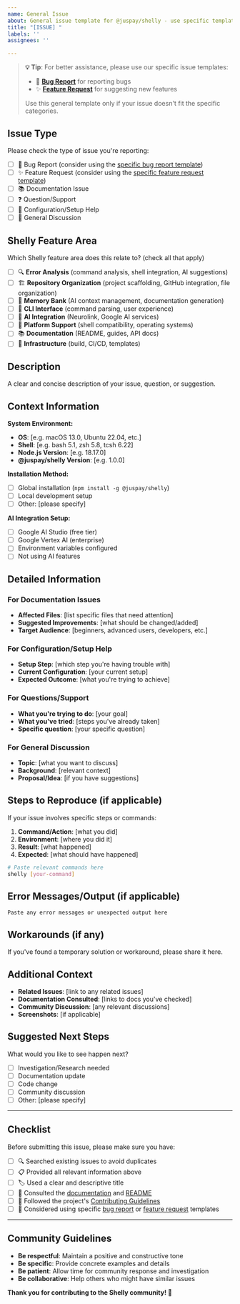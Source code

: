 ```yaml
---
name: General Issue
about: General issue template for @juspay/shelly - use specific templates when available
title: "[ISSUE] "
labels: ''
assignees: ''

---
```


> **💡 Tip**: For better assistance, please use our specific issue templates:
> - 🐛 **[Bug Report](bug_report.md)** for reporting bugs
> - ✨ **[Feature Request](feature_request.md)** for suggesting new features
> 
> Use this general template only if your issue doesn't fit the specific categories.

## Issue Type
Please check the type of issue you're reporting:

- [ ] 🐛 Bug Report (consider using the [specific bug report template](./bug_report.md))
- [ ] ✨ Feature Request (consider using the [specific feature request template](./feature_request.md))
- [ ] 📚 Documentation Issue
- [ ] ❓ Question/Support
- [ ] 🔧 Configuration/Setup Help
- [ ] 💬 General Discussion

## Shelly Feature Area
Which Shelly feature area does this relate to? (check all that apply)

- [ ] 🔍 **Error Analysis** (command analysis, shell integration, AI suggestions)
- [ ] 🏗️ **Repository Organization** (project scaffolding, GitHub integration, file organization)
- [ ] 🧠 **Memory Bank** (AI context management, documentation generation)
- [ ] 🔧 **CLI Interface** (command parsing, user experience)
- [ ] 🤖 **AI Integration** (Neurolink, Google AI services)
- [ ] 📱 **Platform Support** (shell compatibility, operating systems)
- [ ] 📚 **Documentation** (README, guides, API docs)
- [ ] 🔨 **Infrastructure** (build, CI/CD, templates)

## Description
A clear and concise description of your issue, question, or suggestion.

## Context Information
**System Environment:**
- **OS**: [e.g. macOS 13.0, Ubuntu 22.04, etc.]
- **Shell**: [e.g. bash 5.1, zsh 5.8, tcsh 6.22]
- **Node.js Version**: [e.g. 18.17.0]
- **@juspay/shelly Version**: [e.g. 1.0.0]

**Installation Method:**
- [ ] Global installation (`npm install -g @juspay/shelly`)
- [ ] Local development setup
- [ ] Other: [please specify]

**AI Integration Setup:**
- [ ] Google AI Studio (free tier)
- [ ] Google Vertex AI (enterprise)
- [ ] Environment variables configured
- [ ] Not using AI features

## Detailed Information

### For Documentation Issues
- **Affected Files**: [list specific files that need attention]
- **Suggested Improvements**: [what should be changed/added]
- **Target Audience**: [beginners, advanced users, developers, etc.]

### For Configuration/Setup Help
- **Setup Step**: [which step you're having trouble with]
- **Current Configuration**: [your current setup]
- **Expected Outcome**: [what you're trying to achieve]

### For Questions/Support
- **What you're trying to do**: [your goal]
- **What you've tried**: [steps you've already taken]
- **Specific question**: [your specific question]

### For General Discussion
- **Topic**: [what you want to discuss]
- **Background**: [relevant context]
- **Proposal/Idea**: [if you have suggestions]

## Steps to Reproduce (if applicable)
If your issue involves specific steps or commands:

1. **Command/Action**: [what you did]
2. **Environment**: [where you did it]
3. **Result**: [what happened]
4. **Expected**: [what should have happened]

```bash
# Paste relevant commands here
shelly [your-command]
```

## Error Messages/Output (if applicable)
```
Paste any error messages or unexpected output here
```

## Workarounds (if any)
If you've found a temporary solution or workaround, please share it here.

## Additional Context
- **Related Issues**: [link to any related issues]
- **Documentation Consulted**: [links to docs you've checked]
- **Community Discussion**: [any relevant discussions]
- **Screenshots**: [if applicable]

## Suggested Next Steps
What would you like to see happen next?

- [ ] Investigation/Research needed
- [ ] Documentation update
- [ ] Code change
- [ ] Community discussion
- [ ] Other: [please specify]

---

## Checklist
Before submitting this issue, please make sure you have:

- [ ] 🔍 Searched existing issues to avoid duplicates
- [ ] 📋 Provided all relevant information above
- [ ] 🏷️ Used a clear and descriptive title
- [ ] 📖 Consulted the [documentation](../../docs/) and [README](../../README.md)
- [ ] 🤝 Followed the project's [Contributing Guidelines](../../CONTRIBUTING.md)
- [ ] 🎯 Considered using specific [bug report](./bug_report.md) or [feature request](./feature_request.md) templates

---

## Community Guidelines
- **Be respectful**: Maintain a positive and constructive tone
- **Be specific**: Provide concrete examples and details
- **Be patient**: Allow time for community response and investigation
- **Be collaborative**: Help others who might have similar issues

**Thank you for contributing to the Shelly community! 🚀**
